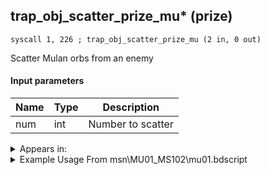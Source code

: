 ## trap_obj_scatter_prize_mu* (prize)

`syscall 1, 226 ; trap_obj_scatter_prize_mu (2 in, 0 out)`

Scatter Mulan orbs from an enemy

#### Input parameters
| Name | Type | Description
|------|------|------------
| num   | int   | Number to scatter




<details>
	<summary>Appears in:</summary>
| filename | Entity (obj)
|----------|-------------
| msn\MU01_MS102\mu01.bdscript       |           
| msn\MU01_MS103C\mu01.bdscript       |           
| msn\MU02_MS103A\mu02.bdscript       |           
| msn\MU02_MS103B\mu02.bdscript       |           
| msn\MU03_MS104\mu03.bdscript       |           
| msn\MU09_MS108\mu09.bdscript       |           

</details>

<details>
	<summary>Example Usage From msn\MU01_MS102\mu01.bdscript</summary>
```
L118:
 jz L139
 pushFromFSp 8
 pushImmf -1
 mulf 
 pushImm 0
 syscall 4, 9 ; trap_mission_add_gauge (2 in, 0 out)
 pushFromFSp 4
 pushFromFSp 8
 syscall 1, 226 ; trap_obj_scatter_prize_mu (2 in, 0 out)
 jmp L139
```
</details>

